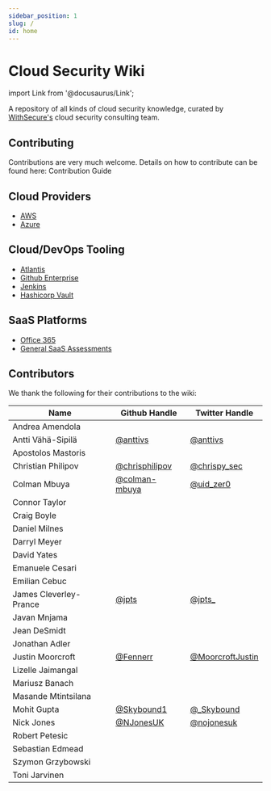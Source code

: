 ```yaml
---
sidebar_position: 1
slug: /
id: home
---
```

# Cloud Security Wiki

import Link from '@docusaurus/Link';

A repository of all kinds of cloud security knowledge, curated by [WithSecure's](https://www.withsecure.com/en/home) cloud security consulting team.

## Contributing

Contributions are very much welcome. Details on how to contribute can be found here: <Link to="contributing">Contribution Guide</Link>

## Cloud Providers

- [AWS](aws/index)
- [Azure](azure/index)

## Cloud/DevOps Tooling

- [Atlantis](devops-tools/atlantis.md)
- [Github Enterprise](devops-tools/github-enterprise.md)
- [Jenkins](devops-tools/jenkins.md)
- [Hashicorp Vault](devops-tools/vault.md)

## SaaS Platforms

- [Office 365](saas/o365)
- [General SaaS Assessments](saas/methodology)

## Contributors

We thank the following for their contributions to the wiki:

| Name                   | Github Handle                                      | Twitter Handle                                          |
| ---------------------- | -------------------------------------------------- | ------------------------------------------------------- |
| Andrea Amendola        |                                                    |                                                         |
| Antti Vähä-Sipilä      | [@anttivs](https://github.com/anttivs)             | [@anttivs](https://twitter.com/anttivs)                 |
| Apostolos Mastoris     |                                                    |                                                         |
| Christian Philipov     | [@chrisphilipov](https://github.com/chrisphilipov) | [@chrispy_sec](https://twitter.com/chrispy_sec)         |
| Colman Mbuya           | [@colman-mbuya](https://github.com/colman-mbuya)   | [@uid_zer0](https://twitter.com/uid_zer0)               |
| Connor Taylor          |                                                    |                                                         |
| Craig Boyle            |                                                    |                                                         |
| Daniel Milnes          |                                                    |                                                         |
| Darryl Meyer           |                                                    |                                                         |
| David Yates            |                                                    |                                                         |
| Emanuele Cesari        |                                                    |                                                         |
| Emilian Cebuc          |                                                    |                                                         |
| James Cleverley-Prance | [@jpts](https://github.com/jpts)                   | [@jpts_](https://twitter.com/jpts_)                     |
| Javan Mnjama           |                                                    |                                                         |
| Jean DeSmidt           |                                                    |                                                         |
| Jonathan Adler         |                                                    |                                                         |
| Justin Moorcroft       | [@Fennerr]( https://github.com/Fennerr)            | [@MoorcroftJustin](https://twitter.com/MoorcroftJustin) |
| Lizelle Jaimangal      |                                                    |                                                         |
| Mariusz Banach         |                                                    |                                                         |
| Masande Mtintsilana    |                                                    |                                                         |
| Mohit Gupta            | [@Skybound1](https://github.com/Skybound1)         | [@_Skybound](https://twitter.com/_skybound)             |
| Nick Jones             | [@NJonesUK](https://github.com/NJonesUK)           | [@nojonesuk](https://twitter.com/nojonesuk)             |
| Robert Petesic         |                                                    |                                                         |
| Sebastian Edmead       |                                                    |                                                         |
| Szymon Grzybowski      |                                                    |                                                         |
| Toni Jarvinen          |                                                    |                                                         |
